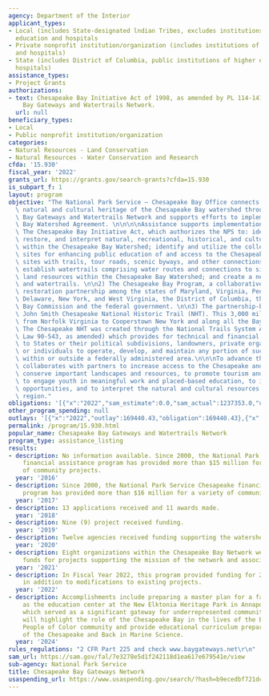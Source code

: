 ```yaml
---
agency: Department of the Interior
applicant_types:
- Local (includes State-designated lndian Tribes, excludes institutions of higher
  education and hospitals
- Private nonprofit institution/organization (includes institutions of higher education
  and hospitals)
- State (includes District of Columbia, public institutions of higher education and
  hospitals)
assistance_types:
- Project Grants
authorizations:
- text: Chesapeake Bay Initiative Act of 1998, as amended by PL 114-141, 502(A) Chesapeake
    Bay Gateways and Watertrails Network.
  url: null
beneficiary_types:
- Local
- Public nonprofit institution/organization
categories:
- Natural Resources - Land Conservation
- Natural Resources - Water Conservation and Research
cfda: '15.930'
fiscal_year: '2022'
grants_url: https://grants.gov/search-grants?cfda=15.930
is_subpart_f: 1
layout: program
objective: "The National Park Service – Chesapeake Bay Office connects people to the\
  \ natural and cultural heritage of the Chesapeake Bay watershed through the Chesapeake\
  \ Bay Gateways and Watertrails Network and supports efforts to implement the Chesapeake\
  \ Bay Watershed Agreement. \n\n\n\nAssistance supports implementation of:\n\n1)\
  \ The Chesapeake Bay Initiative Act, which authorizes the NPS to: identify, conserve,\
  \ restore, and interpret natural, recreational, historical, and cultural resources\
  \ within the Chesapeake Bay Watershed; identify and utilize the collective resources\
  \ sites for enhancing public education of and access to the Chesapeake Bay; link\
  \ sites with trails, tour roads, scenic byways, and other connections; develop and\
  \ establish watertrails comprising water routes and connections to sites and other\
  \ land resources within the Chesapeake Bay Watershed; and create a network of sites\
  \ and watertrails. \n\n2) The Chesapeake Bay Program, a collaborative watershed\
  \ restoration partnership among the states of Maryland, Virginia, Pennsylvania,\
  \ Delaware, New York, and West Virginia, the District of Columbia, the Chesapeake\
  \ Bay Commission and the federal government. \n\n3) The partnership-based Captain\
  \ John Smith Chesapeake National Historic Trail (NHT). This 3,000 mile trail extends\
  \ from Norfolk Virginia to Cooperstown New York and along all the Bay’s major tributaries.\
  \ The Chesapeake NHT was created through the National Trails System Act (Public\
  \ Law 90-543, as amended) which provides for technical and financial assistance\
  \ to States or their political subdivisions, landowners, private organizations,\
  \ or individuals to operate, develop, and maintain any portion of such a trail either\
  \ within or outside a federally administered area.\n\n\nTo advance these, the NPS\
  \ collaborates with partners to increase access to the Chesapeake and rivers, to\
  \ conserve important landscapes and resources, to promote tourism and local economies,\
  \ to engage youth in meaningful work and placed-based education, to improve recreational\
  \ opportunities, and to interpret the natural and cultural resources of the Chesapeake\
  \ region."
obligations: '[{"x":"2022","sam_estimate":0.0,"sam_actual":1237353.0,"usa_spending_actual":1237357.37},{"x":"2023","sam_estimate":0.0,"sam_actual":2556104.0,"usa_spending_actual":2556103.51},{"x":"2024","sam_estimate":200556.0,"sam_actual":0.0,"usa_spending_actual":1283854.06}]'
other_program_spending: null
outlays: '[{"x":"2022","outlay":169440.43,"obligation":169440.43},{"x":"2023","outlay":997723.85,"obligation":2605773.24},{"x":"2024","outlay":0.0,"obligation":1301221.94}]'
permalink: /program/15.930.html
popular_name: Chesapeake Bay Gateways and Watertrails Network
program_type: assistance_listing
results:
- description: No information available. Since 2000, the National Park Service Chesapeake
    financial assistance program has provided more than $15 million for a variety
    of community projects.
  year: '2016'
- description: Since 2000, the National Park Service Chesapeake financial assistance
    program has provided more than $16 million for a variety of community projects.
  year: '2017'
- description: 13 applications received and 11 awards made.
  year: '2018'
- description: Nine (9) project received funding.
  year: '2019'
- description: Twelve agencies received funding supporting the watershed initiatives.
  year: '2020'
- description: Eight organizations within the Chesapeake Bay Network were awarding
    funds for projects supporting the mission of the network and associated programs.
  year: '2021'
- description: In Fiscal Year 2022, this program provided funding for 2 new projects
    in addition to modifications to existing projects.
  year: '2022'
- description: Accomplishments include preparing a master plan for a facility to serve
    as the education center at the New Elktonia Heritage Park in Annapolis, Maryland
    which served as a significant gateway for underrepresented communities.  The facility
    will highlight the role of the Chesapeake Bay in the lives of the Black, Indigenous
    People of Color community and provide educational curriculum prepared by Blacks
    of the Chesapeake and Back in Marine Science.
  year: '2024'
rules_regulations: "2 CFR Part 225 and check www.baygateways.net\r\n"
sam_url: https://sam.gov/fal/7e3278e5d1f242118d1ea617e679541e/view
sub-agency: National Park Service
title: Chesapeake Bay Gateways Network
usaspending_url: https://www.usaspending.gov/search/?hash=b9ecedbf721dccdea5aed039b2048cb5
---
```

